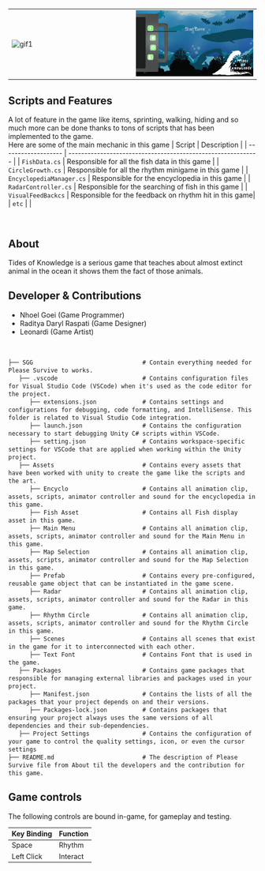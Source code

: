 <table>
  <tr>
    <td align="left" width="50%">
      <img width="100%" alt="gif1" src="https://github.com/NGnolep/SGG/blob/main/Assets/TidesOfKnowledgeRepogif1.gif">
    </td>
    <td align="right" width="50%">
      <img width="100%" alt="gif2" src="https://github.com/NGnolep/SGG/blob/main/Assets/TidesOfKnowledgeRepogif2.gif">
    </td>
  </tr>
</table>

##  Scripts and Features

A lot of feature in the game like items, sprinting, walking, hiding and so much more can be done thanks to tons of scripts that has been implemented to the game.<br>
Here are some of the main mechanic in this game
|  Script       | Description                                                  |
| ------------------- | ------------------------------------------------------------ |
| `FishData.cs` | Responsible for all the fish data in this game |
| `CircleGrowth.cs` | Responsible for all the rhythm minigame in this game |
| `EncyclopediaManager.cs`  | Responsible for the encyclopedia in this game |
| `RadarController.cs`  | Responsible for the searching of fish in this game |
| `VisualFeedBackcs`  | Responsible for the feedback on rhythm hit in this game|
| `etc`  | |

<br>

## About
Tides of Knowledge is a serious game that teaches about almost extinct animal in the ocean it shows them the fact of those animals.
<br>

## Developer & Contributions
- Nhoel Goei (Game Programmer)
- Raditya Daryl Raspati (Game Designer)
- Leonardi (Game Artist)
<br>

```
├── SGG                               # Contain everything needed for Please Survive to works.
   ├── .vscode                        # Contains configuration files for Visual Studio Code (VSCode) when it's used as the code editor for the project.
      ├── extensions.json             # Contains settings and configurations for debugging, code formatting, and IntelliSense. This folder is related to Visual Studio Code integration.
      ├── launch.json                 # Contains the configuration necessary to start debugging Unity C# scripts within VSCode.                     
      ├── setting.json                # Contains workspace-specific settings for VSCode that are applied when working within the Unity project.
   ├── Assets                         # Contains every assets that have been worked with unity to create the game like the scripts and the art.
      ├── Encyclo                     # Contains all animation clip, assets, scripts, animator controller and sound for the encyclopedia in this game.
      ├── Fish Asset                  # Contains all Fish display asset in this game.
      ├── Main Menu                   # Contains all animation clip, assets, scripts, animator controller and sound for the Main Menu in this game.
      ├── Map Selection               # Contains all animation clip, assets, scripts, animator controller and sound for the Map Selection in this game.
      ├── Prefab                      # Contains every pre-configured, reusable game object that can be instantiated in the game scene.
      ├── Radar                       # Contains all animation clip, assets, scripts, animator controller and sound for the Radar in this game.
      ├── Rhythm Circle               # Contains all animation clip, assets, scripts, animator controller and sound for the Rhythm Circle in this game.
      ├── Scenes                      # Contains all scenes that exist in the game for it to interconnected with each other.
      ├── Text Font                   # Contains Font that is used in the game.
   ├── Packages                       # Contains game packages that responsible for managing external libraries and packages used in your project.
      ├── Manifest.json               # Contains the lists of all the packages that your project depends on and their versions.
      ├── Packages-lock.json          # Contains packages that ensuring your project always uses the same versions of all dependencies and their sub-dependencies.
   ├── Project Settings               # Contains the configuration of your game to control the quality settings, icon, or even the cursor settings
├── README.md                         # The description of Please Survive file from About til the developers and the contribution for this game.
```

## Game controls

The following controls are bound in-game, for gameplay and testing.

| Key Binding       | Function          |
| ----------------- | ----------------- |
| Space         | Rhythm |
| Left Click             | Interact           |

<br>
